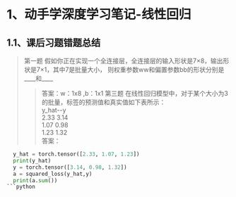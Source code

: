 # 1、动手学深度学习笔记-线性回归
## 1.1、课后习题错题总结
		
>第一题  假如你正在实现一个全连接层，全连接层的输入形状是7×8，输出形状是7×1，其中7是批量大小，
则权重参数ww和偏置参数bb的形状分别是____和____<br>
>>答案：w：1x8 ,b：1x1
>第三题 在线性回归模型中，对于某个大小为3的批量，标签的预测值和真实值如下表所示：<br>
>  y_hat--y   <br>
>  2.33	3.14 <br>
>  1.07	0.98 <br>
>  1.23	1.32 <br>
>>答案：<br>
```python
  y_hat = torch.tensor([2.33, 1.07, 1.23])
  print(y_hat)
  y = torch.tensor([3.14, 0.98, 1.32])
  a = squared_loss(y_hat,y)
  print(a.sum())
```python
